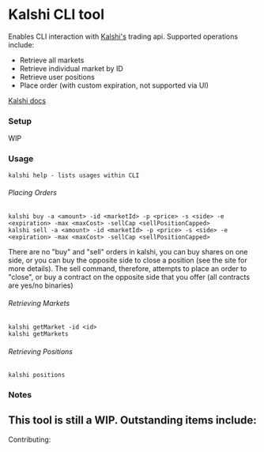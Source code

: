 # Kalshi CLI tool 

Enables CLI interaction with [Kalshi's](https://kalshi.com/home) trading api.
Supported operations include:
- Retrieve all markets
- Retrieve individual market by ID
- Retrieve user positions
- Place order (with custom expiration, not supported via UI)

[Kalshi docs](https://kalshi-public-docs.s3.amazonaws.com/KalshiAPI.html) 

### Setup
WIP

### Usage
    kalshi help - lists usages within CLI
    
###### Placing Orders
    kalshi buy -a <amount> -id <marketId> -p <price> -s <side> -e <expiration> -max <maxCost> -sellCap <sellPositionCapped> 
    kalshi sell -a <amount> -id <marketId> -p <price> -s <side> -e <expiration> -max <maxCost> -sellCap <sellPositionCapped> 

There are no "buy" and "sell" orders in kalshi, you can buy shares on one side, or you can buy the opposite 
side to close a position (see the site for more details). The sell command, therefore, attempts to place an order to "close", 
or buy a contract on the opposite side that you offer (all contracts are yes/no binaries)

###### Retrieving Markets
    kalshi getMarket -id <id>
    kalshi getMarkets
    

###### Retrieving Positions
    kalshi positions

### Notes

This tool is still a WIP. Outstanding items include:
- 

Contributing:

